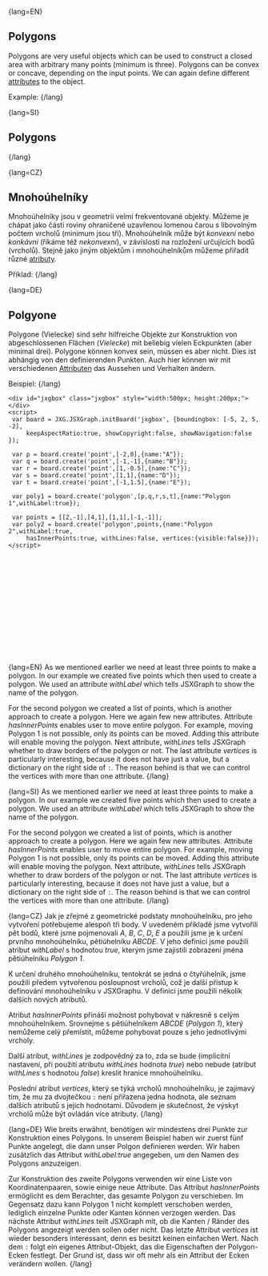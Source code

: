 {lang=EN}
## Polygons

Polygons are very useful objects which can be used to construct a closed area with arbitrary many points (minimum is three).
Polygons can be convex or concave, depending on the input points. We can again define different [attributes](https://jsxgraph.org/docs/symbols/Polygon.html)
to the object.

Example:
{/lang}

{lang=SI}
## Polygons
{/lang}

{lang=CZ}
## Mnohoúhelníky

Mnohoúhelníky jsou v geometrii velmi frekventované objekty. Můžeme je chápat jako části roviny ohraničené uzavřenou
lomenou čarou s libovolným počtem vrcholů (minimum jsou tři). Mnohoúhelník může být *konvexní* nebo *konkávní* (říkáme též *nekonvexní*),
v závislosti na rozložení určujících bodů (vrcholů). Stejně jako jiným objektům i mnohoúhelníkům můžeme přiřadit různé
[atributy](https://jsxgraph.org/docs/symbols/Polygon.html).

Příklad:
{/lang}

{lang=DE}
## Polgyone

Polygone (Vielecke) sind sehr hilfreiche Objekte zur Konstruktion von abgeschlossenen
Flächen (*Vielecke*) mit beliebig vielen Eckpunkten (aber minimal drei).
Polygone können konvex sein, müssen es aber nicht. Dies ist abhängig von den definierenden Punkten.
Auch hier können wir mit verschiedenen [Attributen](https://jsxgraph.org/docs/symbols/Polygon.html)
das Aussehen und Verhalten ändern.

Beispiel:
{/lang}


```JS
<div id="jxgbox" class="jxgbox" style="width:500px; height:200px;"></div>
<script>
 var board = JXG.JSXGraph.initBoard('jxgbox', {boundingbox: [-5, 2, 5, -2],
     keepAspectRatio:true, showCopyright:false, showNavigation:false });

 var p = board.create('point',[-2,0],{name:"A"});
 var q = board.create('point',[-1,-1],{name:"B"});
 var r = board.create('point',[1,-0.5],{name:"C"});
 var s = board.create('point',[1,1],{name:"D"});
 var t = board.create('point',[-1,1.5],{name:"E"});

 var poly1 = board.create('polygon',[p,q,r,s,t],{name:"Polygon 1",withLabel:true});

 var points = [[2,-1],[4,1],[1,1],[-1,-1]];
 var poly2 = board.create('polygon',points,{name:"Polygon 2",withLabel:true,
     hasInnerPoints:true, withLines:false, vertices:{visible:false}});
</script>
```

<div id="jxgbox" class="jxgbox" style="width:500px; height:200px;"></div>
<script>
 var board = JXG.JSXGraph.initBoard('jxgbox', {boundingbox: [-5, 2, 5, -2],keepAspectRatio:true, showCopyright:false, showNavigation:false });
 var p = board.create('point',[-2,0],{name:"A"});
 var q = board.create('point',[-1,-1],{name:"B"});
 var r = board.create('point',[1,-0.5],{name:"C"});
 var s = board.create('point',[1,1],{name:"D"});
 var t = board.create('point',[-1,1.5],{name:"E"});
 var poly1 = board.create('polygon',[p,q,r,s,t],{name:"Polygon 1",withLabel:true});
 var points = [[2,-1],[4,1],[1,1],[-1,-1]];
 var poly2 = board.create('polygon',points,{name:"Polygon 2",withLabel:true,hasInnerPoints:true, withLines:false, vertices:{visible:false}});
</script>

{lang=EN}
As we mentioned earlier we need at least three points to make a polygon. In our example we created five points which then used
to create a polygon. We used an attribute _withLabel_ which tells JSXGraph to show the name of the polygon.

For the second polygon we created a list of points, which is another approach to create a polygon. Here we again few new
attributes. Attribute _hasInnerPoints_ enables user to move entire polygon. For example, moving Polygon 1 is not possible,
only its points can be moved. Adding this attribute will enable moving the polygon.
Next attribute, _withLines_ tells JSXGraph whether to draw borders of the polygon or not. The last attribute _vertices_ is
particularly interesting, because it does not have just a value, but a dictionary on the right side of `:`. The reason behind
is that we can control the vertices with more than one attribute.
{/lang}

{lang=SI}
As we mentioned earlier we need at least three points to make a polygon. In our example we created five points which then used
to create a polygon. We used an attribute _withLabel_ which tells JSXGraph to show the name of the polygon.

For the second polygon we created a list of points, which is another approach to create a polygon. Here we again few new
attributes. Attribute _hasInnerPoints_ enables user to move entire polygon. For example, moving Polygon 1 is not possible,
only its points can be moved. Adding this attribute will enable moving the polygon.
Next attribute, _withLines_ tells JSXGraph whether to draw borders of the polygon or not. The last attribute _vertices_ is
particularly interesting, because it does not have just a value, but a dictionary on the right side of `:`. The reason behind
is that we can control the vertices with more than one attribute.
{/lang}

{lang=CZ}
Jak je zřejmé z geometrické podstaty mnohoúhelníku, pro jeho vytvoření potřebujeme alespoň tři body.
V uvedeném příkladě jsme vytvořili pět bodů, které jsme pojmenovali *A*, *B*, *C*, *D*, *E* a použili jsme je
k určení prvního mnohoúhelníku, pětiúhelníku *ABCDE*. V jeho definici jsme použili atribut _withLabel_ s hodnotou _true_, kterým
jsme zajistili zobrazení jména pětiúhelníku *Polygon 1*.

K určení druhého mnohoúhelníku, tentokrát se jedná o čtyřúhelník, jsme použili předem vytvořenou posloupnost vrcholů, což je
další přístup k definování mnohoúhelníku v JSXGraphu. V definici jsme použili několik dalších nových atributů.

Atribut _hasInnerPoints_ přináší možnost pohybovat v nákresně s celým mnohoúhelníkem. Srovnejme s pětiúhelníkem *ABCDE* (*Polygon 1*),
který nemůžeme celý přemístit, můžeme pohybovat pouze s jeho jednotlivými vrcholy.

Další atribut, _withLines_ je zodpovědný za to, zda se bude (implicitní nastavení, při použití atributu _withLines_ hodnota *true*)
nebo nebude (atribut _withLines_ s hodnotou *false*) kreslit hranice mnohoúhelníku.

Poslední atribut _vertices_, který se týká vrcholů mnohoúhelníku, je zajímavý tím, že mu za dvojtečkou `:` není přiřazena
jedna hodnota, ale seznam dalších atributů s jejich hodnotami. Důvodem je skutečnost, že výskyt vrcholů může být ovládán více atributy.
{/lang}

{lang=DE}
Wie breits erwähnt, benötigen wir mindestens drei Punkte zur Konstruktion eines Polygons.
In unserem Beispiel haben wir zuerst fünf Punkte angelegt, die dann unser Polgon definieren werden.
Wir haben zusätzlich das Attribut _withLabel:true_ angegeben, um den Namen des Polygons anzuzeigen.

Zur Konstruktion des zweite Polygons verwenden wir eine Liste von Koordinatenpaaren, sowie einige neue Attribute.
Das Attribut _hasInnerPoints_ ermöglicht es dem Berachter, das gesamte Polygon zu verschieben.
Im Gegensatz dazu kann Polygon 1 nicht komplett verschoben werden, lediglich einzelne Punkte oder Kanten
können verzogen werden.
Das nächste Attribut _withLines_ teilt JSXGraph mit, ob die Kanten / Ränder des Polygons angezeigt werden sollen oder nicht.
Das letzte Attribut _vertices_ ist wieder besonders interessant, denn es besitzt keinen einfachen Wert.
Nach dem `:` folgt
ein eigenes Attribut-Objekt, das die Eigenschaften der Polygon-Ecken festlegt. Der Grund ist, dass wir oft mehr als ein Attribut der Ecken verändern wollen.
{/lang}

